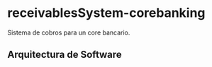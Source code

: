 # receivablesSystem-corebanking
Sistema de cobros para un core bancario.

## Arquitectura de Software
